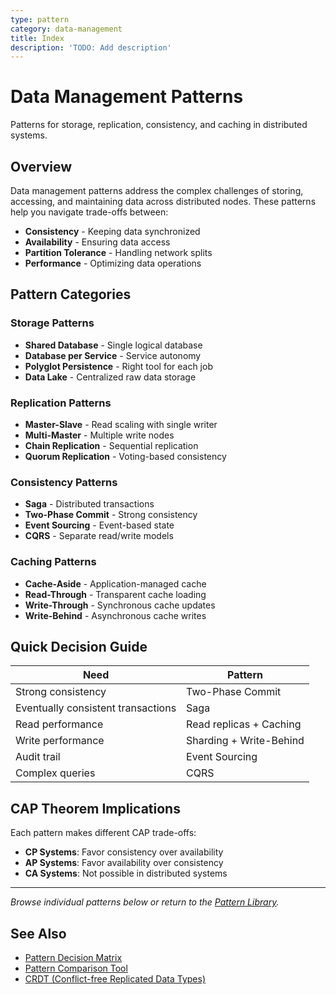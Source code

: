 ```yaml
---
type: pattern
category: data-management
title: Index
description: 'TODO: Add description'
---
```


# Data Management Patterns

Patterns for storage, replication, consistency, and caching in distributed systems.

## Overview

Data management patterns address the complex challenges of storing, accessing, and maintaining data across distributed nodes. These patterns help you navigate trade-offs between:

- **Consistency** - Keeping data synchronized
- **Availability** - Ensuring data access
- **Partition Tolerance** - Handling network splits
- **Performance** - Optimizing data operations

## Pattern Categories

### Storage Patterns
- **Shared Database** - Single logical database
- **Database per Service** - Service autonomy
- **Polyglot Persistence** - Right tool for each job
- **Data Lake** - Centralized raw data storage

### Replication Patterns
- **Master-Slave** - Read scaling with single writer
- **Multi-Master** - Multiple write nodes
- **Chain Replication** - Sequential replication
- **Quorum Replication** - Voting-based consistency

### Consistency Patterns
- **Saga** - Distributed transactions
- **Two-Phase Commit** - Strong consistency
- **Event Sourcing** - Event-based state
- **CQRS** - Separate read/write models

### Caching Patterns
- **Cache-Aside** - Application-managed cache
- **Read-Through** - Transparent cache loading
- **Write-Through** - Synchronous cache updates
- **Write-Behind** - Asynchronous cache writes

## Quick Decision Guide

| Need | Pattern |
|------|---------|
| Strong consistency | Two-Phase Commit |
| Eventually consistent transactions | Saga |
| Read performance | Read replicas + Caching |
| Write performance | Sharding + Write-Behind |
| Audit trail | Event Sourcing |
| Complex queries | CQRS |

## CAP Theorem Implications

Each pattern makes different CAP trade-offs:

- **CP Systems**: Favor consistency over availability
- **AP Systems**: Favor availability over consistency
- **CA Systems**: Not possible in distributed systems

---

*Browse individual patterns below or return to the [Pattern Library](../).*

## See Also

- [Pattern Decision Matrix](/pattern-library/pattern-decision-matrix)
- [Pattern Comparison Tool](/pattern-library/pattern-comparison-tool)
- [CRDT (Conflict-free Replicated Data Types)](/pattern-library/data-management/crdt)

